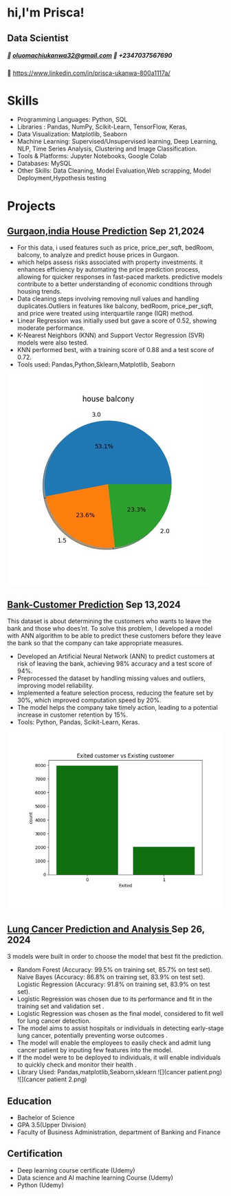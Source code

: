 # hi,I'm Prisca!
## Data Scientist
##### 📧 oluomachiukanwa32@gmail.com   📱 +2347037567690
🔗 https://www.linkedin.com/in/prisca-ukanwa-800a1117a/

# Skills
- Programming Languages: Python, SQL
- Libraries : Pandas, NumPy, Scikit-Learn, TensorFlow, Keras, 
- Data Visualization: Matplotlib, Seaborn
- Machine Learning: Supervised/Unsupervised learning, Deep Learning, NLP, Time Series Analysis, Clustering and Image Classification.
- Tools & Platforms: Jupyter Notebooks, Google Colab
- Databases: MySQL
- Other Skills: Data Cleaning, Model Evaluation,Web scrapping, Model Deployment,Hypothesis testing

# Projects
## [Gurgaon,india House Prediction](Pritex32/Gurgoan-house-price-prediction (github.com))                      Sep 21,2024
- For this data, i used features such as  price, price_per_sqft, bedRoom, balcony, to analyze and predict house prices in Gurgaon.
- which helps assess risks associated with property investments. it enhances efficiency by automating the price prediction process, allowing for quicker responses in fast-paced markets. predictive models contribute to a better understanding of economic conditions through housing trends.
- Data cleaning steps involving  removing null values and handling duplicates.Outliers in features like balcony, bedRoom, price_per_sqft, and price were treated using interquartile range (IQR) method.
-	Linear Regression was initially used but gave a score of 0.52, showing moderate performance.
- K-Nearest Neighbors (KNN) and Support Vector Regression (SVR) models were also tested.
- KNN performed best, with a training score of 0.88 and a test score of 0.72.
-	Tools used: Pandas,Python,Sklearn,Matplotlib, Seaborn


![](https://github.com/Pritex32/prisca.github.io/blob/main/house%20trend%20pie.jpg)

## [Bank-Customer Prediction]( Pritex32/pritex_project (github.com))                                             Sep 13,2024
This dataset is about determining the customers who wants to leave the bank and those who does’nt. To solve this problem, I developed a model with ANN algorithm to be able to predict these customers before they leave the bank so that the company can take appropriate measures.
- Developed an Artificial Neural Network (ANN) to predict customers at risk of leaving the bank, achieving 98% accuracy and a test score of 94%.
-	Preprocessed the dataset by handling missing values and outliers, improving model reliability.
-	Implemented a feature selection process, reducing the feature set by 30%, which improved computation speed by 20%.
-	The model helps the company take timely action, leading to a potential increase in customer retention by 15%.
-	Tools: Python, Pandas, Scikit-Learn, Keras.


![](https://github.com/Pritex32/prisca.github.io/blob/main/bank%20customer.jpg)



## [Lung Cancer Prediction and Analysis ](https://github.com/Pritex32/lung-cancer-prediction)                                Sep 26, 2024

3 models were built in order to choose the model that best fit the prediction.
- Random Forest (Accuracy: 99.5% on training set, 85.7% on test set). Naive Bayes (Accuracy: 86.8% on
training set, 83.9% on test set). Logistic Regression (Accuracy: 91.8% on training set, 83.9% on test set).
- Logistic Regression was chosen due to its performance and fit in the training set and validation set .
- Logistic Regression was chosen as the final model, considered to fit well for lung cancer detection.
- The model aims to assist hospitals or individuals in detecting early-stage lung cancer, potentially preventing
worse outcomes .
- The model will enable the employees to easily check and admit lung cancer patient by inputing few features
into the model.
- If the model were to be deployed to individuals, it will enable individuals to quickly check and monitor their
health .
- Library Used: Pandas,matplotlib,Seaborn,sklearn
![](cancer patient.png)
![](cancer patient 2.png)


## Education
- Bachelor of Science                                                                             
- GPA 3.5(Upper Division)
- Faculty of Business Administration, department of Banking and Finance

## Certification                                                                           
- Deep learning course certificate (Udemy)
- Data science and AI machine learning Course (Udemy)
- Python (Udemy)


